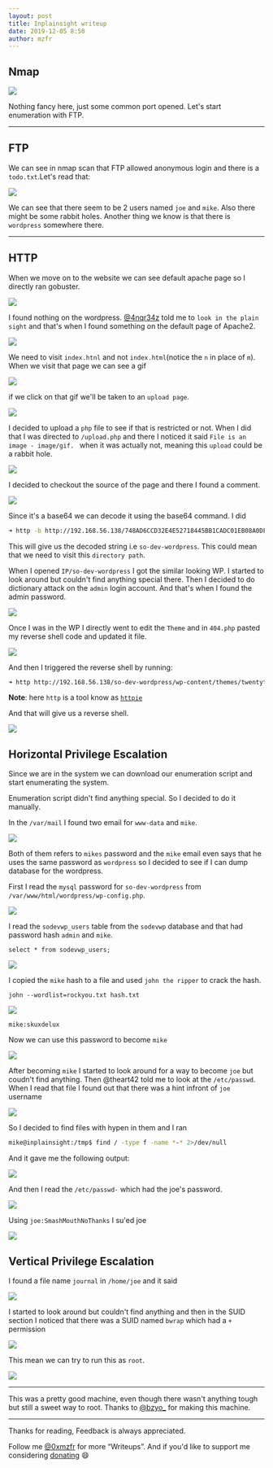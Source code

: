 ```yaml
---
layout: post
title: Inplainsight writeup
date: 2019-12-05 8:50
author: mzfr
---
```


## Nmap

![](images/plain/nmap.png)

Nothing fancy here, just some common port opened. Let's start enumeration with FTP.

***

## FTP

We can see in nmap scan that FTP allowed anonymous login and there is a `todo.txt`.Let's read that:

![](images/plain/ftp.png)

We can see that there seem to be 2 users named `joe` and `mike`. Also there might be some rabbit holes. Another thing we know is that there is `wordpress` somewhere there.

***

## HTTP

When we move on to the website we can see default apache page so I directly ran gobuster.

![](images/plain/gobuster.png)

I found nothing on the wordpress. [@4nqr34z](https://twitter.com/4nqr34z) told me to `look in the plain sight` and that's when I found something on the default page of Apache2.

![](images/plain/hidden.png)

We need to visit `index.htnl` and not `index.html`(notice the `n` in place of `m`). When we visit that page we can see a gif

![](images/plain/dir.png)

if we click on that gif we'll be taken to an `upload page`.

![](images/plain/upload.png)

I decided to upload a `php` file to see if that is restricted or not.
When I did that I was directed to `/upload.php` and there  I noticed it said `File is an image - image/gif. ` when it was actually not, meaning this `upload` could be a rabbit hole.

![](images/plain/msg.png)

I decided to checkout the source of the page and there I found a comment.

![](images/plain/comment.png)

Since it's a base64 we can decode it using the base64 command. I did

```bash
➜ http -b http://192.168.56.138/748AD6CCD32E4E52718445BB1CADC01EB08A0DF6/upload.php | tr -dc 'a-zA-Z0-9' | base64 -d 2>/dev/null
```

This will give us the decoded string i.e `so-dev-wordpress`. This could mean that we need to visit this `directory path`.

When I opened `IP/so-dev-wordpress` I got the similar looking WP. I started to look around but couldn't find anything special there. Then I decided to do dictionary attack on the `admin` login account. And that's when I found the admin password.

![](images/plain/brute-force.png)

Once I was in the WP I directly went to edit the `Theme` and in `404.php` pasted my reverse shell code and updated it file.

![](images/plain/update.png)

And then I triggered the reverse shell by running:

```bash
➜ http http://192.168.56.138/so-dev-wordpress/wp-content/themes/twentytwenty/404.php
```

__Note__: here `http` is a tool know as [`httpie`](https://httpie.org/)

And that will give us a reverse shell.

![](images/plain/rev.png)

## Horizontal Privilege Escalation

Since we are in the system we can download our enumeration script and start enumerating the system.

Enumeration script didn't find anything special. So I decided to do it manually.

In the `/var/mail` I found two email for `www-data` and `mike`.

![](images/plain/mails.png)

Both of them refers to `mikes` password and the `mike` email even says that he uses the same password as `wordpress` so I decided to see if I can dump database for the wordpress.

First I read the `mysql` password for `so-dev-wordpress` from `/var/www/html/wordpress/wp-config.php`.

![](images/plain/mysql-passwd.png)

I read the `sodevwp_users` table from the `sodevwp` database and that had password hash `admin` and `mike`.

`select * from sodevwp_users;`

![](images/plain/sql-user.png)

I copied the `mike` hash to a file and used `john the ripper` to crack the hash.

`john --wordlist=rockyou.txt hash.txt`

![](images/plain/cracked.png)

`mike:skuxdelux`

Now we can use this password to become `mike`

![](images/plain/su-mike.png)

After becoming `mike` I started to look around for a way to become `joe` but coudn't find anything. Then @theart42 told me to look at the `/etc/passwd`. When I read that file I found out that there was a hint infront of `joe` username

![](images/plain/joe-hint.png)

So I decided to find files with hypen in them and I ran

```bash
mike@inplainsight:/tmp$ find / -type f -name *-* 2>/dev/null
```
And it gave me the following output:

![](images/plain/output.png)

And then I read the `/etc/passwd-` which had the joe's password.

![](images/plain/joe-passwd.png)

Using `joe:SmashMouthNoThanks` I su'ed joe

![](images/plain/su-joe.png)

## Vertical Privilege Escalation

I found a file name `journal` in `/home/joe` and it said

![](images/plain/journal.png)

I started to look around but couldn't find anything and then in the SUID section I noticed that there was a SUID named `bwrap` which had a `+` permission

![](images/plain/suid.png)

This mean we can try to run this as `root`.

![](images/plain/root.png)

***

This was a pretty good machine, even though there wasn't anything tough but still a sweet way to root. Thanks to [@bzyo_](https://twitter.com/@bzyo_) for making this machine.

***

Thanks for reading, Feedback is always appreciated.

Follow me [@0xmzfr](https://twitter.com/0xmzfr) for more “Writeups”. And if you'd like to support me considering [donating](https://mzfr.github.io/donate/) 😄
